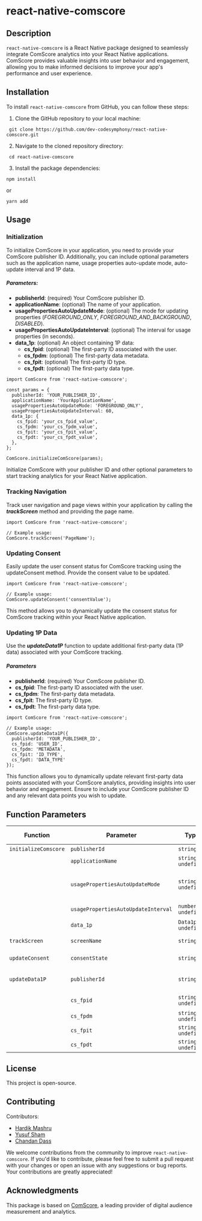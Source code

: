 # react-native-comscore
## Description
`react-native-comscore` is a React Native package designed to seamlessly integrate ComScore analytics into your React Native applications. ComScore provides valuable insights into user behavior and engagement, allowing you to make informed decisions to improve your app's performance and user experience.

## Installation
To install `react-native-comscore` from GitHub, you can follow these steps:
1. Clone the GitHub repository to your local machine:
```
 git clone https://github.com/dev-codesymphony/react-native-comscore.git
``` 
2. Navigate to the cloned repository directory:
```
 cd react-native-comscore
```
3. Install the package dependencies:
```
npm install
``` 
or
```
yarn add
```

## Usage
### Initialization
To initialize ComScore in your application, you need to provide your ComScore publisher ID. Additionally, you can include optional parameters such as the application name, usage properties auto-update mode, auto-update interval and 1P data.
##### Parameters:
- ****publisherId****: (required) Your ComScore publisher ID.
- ****applicationName****: (optional) The name of your application.
- ****usagePropertiesAutoUpdateMode****: (optional) The mode for updating properties (_FOREGROUND_ONLY_, _FOREGROUND_AND_BACKGROUND_, _DISABLED_).
- ****usagePropertiesAutoUpdateInterval****: (optional) The interval for usage properties (in seconds).
- ****data_1p****: (optional) An object containing 1P data:
    - ****cs_fpid****: (optional) The first-party ID associated with the user.
    - ****cs_fpdm****: (optional) The first-party data metadata.
    - ****cs_fpit****: (optional) The first-party ID type.
    - ****cs_fpdt****: (optional) The first-party data type.
```
import ComScore from 'react-native-comscore';

const params = {
  publisherId: 'YOUR_PUBLISHER_ID',
  applicationName: 'YourApplicationName',
  usagePropertiesAutoUpdateMode: 'FOREGROUND_ONLY',
  usagePropertiesAutoUpdateInterval: 60,
  data_1p: {
    cs_fpid: 'your_cs_fpid_value',
    cs_fpdm: 'your_cs_fpdm_value',
    cs_fpit: 'your_cs_fpit_value',
    cs_fpdt: 'your_cs_fpdt_value',
  },
};

ComScore.initializeComScore(params);
``` 
Initialize ComScore with your publisher ID and other optional parameters to start tracking analytics for your React Native application.

### Tracking Navigation
Track user navigation and page views within your application by calling the ***trackScreen*** method and providing the page name.
```
import ComScore from 'react-native-comscore';

// Example usage:
ComScore.trackScreen('PageName');
```

### Updating Consent
Easily update the user consent status for ComScore tracking using the updateConsent method. Provide the consent value to be updated.
```
import ComScore from 'react-native-comscore';

// Example usage:
ComScore.updateConsent('consentValue');
```
This method allows you to dynamically update the consent status for ComScore tracking within your React Native application.

### Updating 1P Data
Use the ***updateData1P*** function to update additional first-party data (1P data) associated with your ComScore tracking.
##### Parameters
- ****publisherId****: (required) Your ComScore publisher ID.
- ****cs_fpid****: The first-party ID associated with the user.
- ****cs_fpdm****: The first-party data metadata.
- ****cs_fpit****: The first-party ID type.
- ****cs_fpdt****: The first-party data type.
```
import ComScore from 'react-native-comscore';

// Example usage:
ComScore.updateData1P({
  publisherId: 'YOUR_PUBLISHER_ID',
  cs_fpid: 'USER_ID',
  cs_fpdm: 'METADATA',
  cs_fpit: 'ID_TYPE',
  cs_fpdt: 'DATA_TYPE'
});
```
This function allows you to dynamically update relevant first-party data points associated with your ComScore analytics, providing insights into user behavior and engagement. Ensure to include your ComScore publisher ID and any relevant data points you wish to update.

## Function Parameters
| Function              | Parameter                             | Type                           | Required      | Default Value | Description                                                                              |
|-----------------------|---------------------------------------|--------------------------------|---------------|---------------|------------------------------------------------------------------------------------------|
| `initializeComscore`  | `publisherId`                         | `string`                       | Yes           | -             | Your ComScore publisher ID.                                                              |
|                       | `applicationName`                    | `string \| undefined`          | No            | `undefined`   | The name of your application.                                                            |
|                       | `usagePropertiesAutoUpdateMode`      | `string \| undefined`          | No            | `undefined`   | The mode for updating usage properties (FOREGROUND_ONLY, FOREGROUND_AND_BACKGROUND, DISABLED).|
|                       | `usagePropertiesAutoUpdateInterval`  | `number \| undefined`          | No            | `undefined`   | The interval for updating usage properties (in seconds).                                  |
|                       | `data_1p`                            | `Data1p \| undefined`          | No            | `undefined`   | An object containing 1P data.                                                             |
| `trackScreen`         | `screenName`                         | `string`                       | Yes           | -             | Tracks the screen with the provided screen name.                                          |
| `updateConsent`       | `consentState`                       | `string`                       | Yes           | -             | Updates the consent state for ComScore tracking.                                          |
| `updateData1P`        | `publisherId`                        | `string`                       | Yes           | -             | Updates additional first-party data (1P data) associated with ComScore tracking.          |
|                       | `cs_fpid`                            | `string \| undefined`          | No            | `undefined`   | The first-party ID associated with the user.                                              |
|                       | `cs_fpdm`                            | `string \| undefined`          | No            | `undefined`   | The first-party data metadata.                                                            |
|                       | `cs_fpit`                            | `string \| undefined`          | No            | `undefined`   | The first-party ID type.                                                                  |
|                       | `cs_fpdt`                            | `string \| undefined`          | No            | `undefined`   | The first-party data type.                                                                |



## License
This project is open-source.
## Contributing

Contributors:
- [Hardik Mashru](https://github.com/harrymash2006)
- [Yusuf Sham](https://github.com/yusufsham)
- [Chandan Dass](https://github.com/chandandass)
  
We welcome contributions from the community to improve `react-native-comscore`. If you'd like to contribute, please feel free to submit a pull request with your changes or open an issue with any suggestions or bug reports. Your contributions are greatly appreciated!

## Acknowledgments
This package is based on [ComScore](https://www.comscore.com/), a leading provider of digital audience measurement and analytics.
